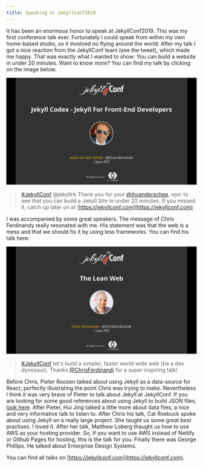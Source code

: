 ```yaml
---
title: Speaking at JekyllConf2019
---
```


It has been an enormous honor to speak at JekyllConf2019. This was my first conference talk ever. Fortunately I could speak from within my own home-based studio, so it involved no flying around the world. After my talk I got a nice reaction from the JekyllConf team (see the tweet), which made me happy. That was exactly what I wanted to show: You can build a website in under 20 minutes. Want to know more? You can find my talk by clicking on the image below.

<p><img src="/uploads/joostvanderschee.jpg" onclick="window.open('https://www.youtube.com/embed/_x5GWpu2ing?autoplay=1&start=14067');" style="cursor: pointer;" /></p>

> [#JekyllConf](https://twitter.com/hashtag/JekyllConf?src=hashtag_click) @jekyllrb Thank you for your [@jhvanderschee](https://twitter.com/jhvanderschee), epic to see that you can build a Jekyll Site in under 20 minutes. If you missed it, catch up later on at [https://jekyllconf.com](https://jekyllconf.com)

I was accompanied by some great speakers. The message of Chris Ferdinandy really resonated with me. His statement was that the web is a mess and that we should fix it by using less frameworks. You can find his talk here:

<p><img src="/uploads/chrisferdinandi.jpg" onclick="window.open('https://www.youtube.com/embed/_x5GWpu2ing?autoplay=1&start=9475');" style="cursor: pointer;" /></p>

> [#JekyllConf](https://twitter.com/hashtag/JekyllConf?src=hashtag_click) let's build a simpler, faster world wide web (be a dev dynosaur). Thanks [@ChrisFerdinandi](https://twitter.com/ChrisFerdinandi) for a super inspiring talk!

Before Chris, Pieter Roozen talked about using Jekyll as a data-source for React, perfectly illustrating the point Chris was trying to make. Nevertheless I think it was very brave of Pieter to talk about Jekyll at JekyllConf. If you are looking for some good references about using Jekyll to build JSON files, [look here](https://learn.cloudcannon.com/jekyll/output-json/). After Pieter, Hui Jing talked a little more about data files, a nice and very informative talk to listen to. After Chris his talk, Cat Roebuck spoke about using Jekyll on a really large project. She taught us some great best practises. I loved it. After her talk, Matthew Loberg thaught us how to use AWS as your hosting provider. So, if you want to use AWS instead of Netlify or Github Pages for hosting, this is the talk for you. Finally there was George Phillips. He talked about Enterprise Design Systems. 

You can find all talks on [https://jekyllconf.com](https://jekyllconf.com).
